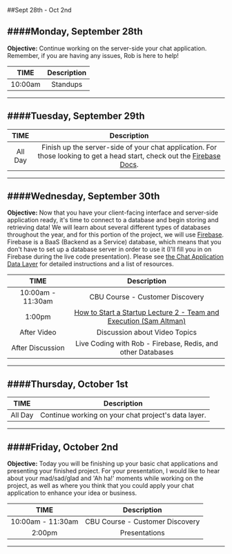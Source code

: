 ##Sept 28th - Oct 2nd

####Monday, September 28th
---
**Objective:** Continue working on the server-side your chat application.  Remember, if you are having any issues, Rob is here to help!  

|TIME| Description|
|:---:|:---:|
|10:00am|Standups|
---

####Tuesday, September 29th
---
|TIME| Description|
|:---:|:---:|
|All Day|Finish up the server-side of your chat application.  For those looking to get a head start, check out the [Firebase Docs](https://www.firebase.com/docs/).|
---

####Wednesday, September 30th
---
**Objective:** Now that you have your client-facing interface and server-side application ready, it's time to connect to a database and begin storing and retrieving data!  We will learn about several different types of databases throughout the year, and for this portion of the project, we will use [Firebase](https://www.firebase.com/).  Firebase is a BaaS (Backend as a Service) database, which means that you don't have to set up a database server in order to use it (I'll fill you in on Firebase during the live code presentation).  Please see [the Chat Application Data Layer](../../Projects/3-Chat/3-data) for detailed instructions and a list of resources.

|TIME| Description|
|:---:|:---:|
|10:00am - 11:30am|CBU Course - Customer Discovery|
|1:00pm|[How to Start a Startup Lecture 2 - Team and Execution (Sam Altman)](https://www.youtube.com/watch?v=CVfnkM44Urs)|
|After Video|Discussion about Video Topics|
|After Discussion|Live Coding with Rob - Firebase, Redis, and other Databases|
---

####Thursday, October 1st
---
|TIME| Description|
|:---:|:---:|
|All Day|Continue working on your chat project's data layer.|
---

####Friday, October 2nd
---
**Objective:** Today you will be finishing up your basic chat applications and presenting your finished project.  For your presentation, I would like to hear about your mad/sad/glad and 'Ah ha!' moments while working on the project, as well as where you think that you could apply your chat application to enhance your idea or business. 

|TIME| Description|
|:---:|:---:|
|10:00am - 11:30am|CBU Course - Customer Discovery|
|2:00pm|Presentations|
---
